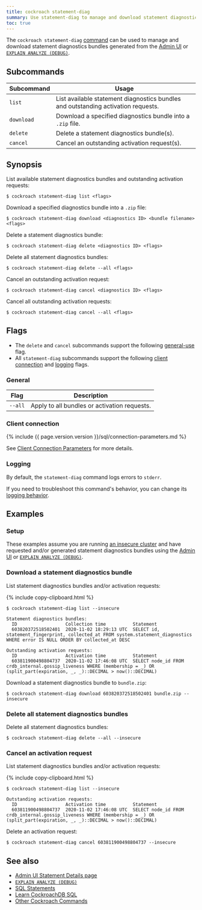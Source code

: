 ```yaml
---
title: cockroach statement-diag
summary: Use statement-diag to manage and download statement diagnostics bundles.
toc: true
---
```


The `cockroach statement-diag` [command](cockroach-commands.html) can be used to manage and download statement diagnostics bundles generated from the [Admin UI](admin-ui-statements-page.html#diagnostics) or [`EXPLAIN ANALYZE (DEBUG)`](explain-analyze.html#explain-analyze-debug).

## Subcommands

Subcommand | Usage
-----------|------
`list` | List available statement diagnostics bundles and outstanding activation requests.
`download` | Download a specified diagnostics bundle into a `.zip` file.
`delete` | Delete a statement diagnostics bundle(s).
`cancel` | Cancel an outstanding activation request(s).

## Synopsis

List available statement diagnostics bundles and outstanding activation requests:

~~~ shell
$ cockroach statement-diag list <flags>
~~~

Download a specified diagnostics bundle into a `.zip` file:

~~~ shell
$ cockroach statement-diag download <diagnostics ID> <bundle filename> <flags>
~~~

Delete a statement diagnostics bundle:

~~~ shell
$ cockroach statement-diag delete <diagnostics ID> <flags>
~~~

Delete all statement diagnostics bundles:

~~~ shell
$ cockroach statement-diag delete --all <flags>
~~~

Cancel an outstanding activation request:

~~~ shell
$ cockroach statement-diag cancel <diagnostics ID> <flags>
~~~

Cancel all outstanding activation requests:

~~~ shell
$ cockroach statement-diag cancel --all <flags>
~~~

## Flags

- The `delete` and `cancel` subcommands support the following [general-use](#general) flag.
- All `statement-diag` subcommands support the following [client connection](client-connection) and [logging](#logging) flags.

### General

Flag | Description
-----|------------
`--all` | Apply to all bundles or activation requests.

### Client connection

{% include {{ page.version.version }}/sql/connection-parameters.md %}

See [Client Connection Parameters](connection-parameters.html) for more details.

### Logging

By default, the `statement-diag` command logs errors to `stderr`.

If you need to troubleshoot this command's behavior, you can change its [logging behavior](debug-and-error-logs.html).

## Examples

### Setup

These examples assume you are running [an insecure cluster](start-a-local-cluster.html) and have requested and/or generated statement diagnostics bundles using the [Admin UI](admin-ui-statements-page.html#diagnostics) or [`EXPLAIN ANALYZE (DEBUG)`](explain-analyze.html#explain-analyze-debug).

### Download a statement diagnostics bundle

List statement diagnostics bundles and/or activation requests:

{% include copy-clipboard.html %}
~~~ shell
$ cockroach statement-diag list --insecure
~~~

~~~
Statement diagnostics bundles:
  ID                  Collection time          Statement
  603820372518502401  2020-11-02 18:29:13 UTC  SELECT id, statement_fingerprint, collected_at FROM system.statement_diagnostics WHERE error IS NULL ORDER BY collected_at DESC

Outstanding activation requests:
  ID                  Activation time          Statement
  603811900498804737  2020-11-02 17:46:08 UTC  SELECT node_id FROM crdb_internal.gossip_liveness WHERE (membership = _) OR (split_part(expiration, _, _)::DECIMAL > now()::DECIMAL)
~~~

Download a statement diagnostics bundle to `bundle.zip`:

~~~ shell
$ cockroach statement-diag download 603820372518502401 bundle.zip --insecure
~~~

### Delete all statement diagnostics bundles

Delete all statement diagnostics bundles:

~~~ shell
$ cockroach statement-diag delete --all --insecure
~~~

### Cancel an activation request

List statement diagnostics bundles and/or activation requests:

{% include copy-clipboard.html %}
~~~ shell
$ cockroach statement-diag list --insecure
~~~

~~~
Outstanding activation requests:
  ID                  Activation time          Statement
  603811900498804737  2020-11-02 17:46:08 UTC  SELECT node_id FROM crdb_internal.gossip_liveness WHERE (membership = _) OR (split_part(expiration, _, _)::DECIMAL > now()::DECIMAL)
~~~

Delete an activation request:

~~~ shell
$ cockroach statement-diag cancel 603811900498804737 --insecure
~~~

## See also

- [Admin UI Statement Details page](admin-ui-statements-page.html#statement-details-page)
- [`EXPLAIN ANALYZE (DEBUG)`](explain-analyze.html#explain-analyze-debug)
- [SQL Statements](sql-statements.html)
- [Learn CockroachDB SQL](learn-cockroachdb-sql.html)
- [Other Cockroach Commands](cockroach-commands.html)
